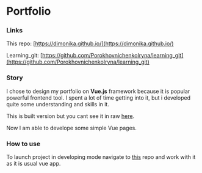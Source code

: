 # Portfolio


### Links
This repo: [https://dimonika.github.io/](https://dimonika.github.io/)

Learning_git: [https://github.com/PorokhovnichenkoIryna/learning_git](https://github.com/PorokhovnichenkoIryna/learning_git)


### Story

I chose to design my portfolio on **Vue.js** framework because it is popular powerful frontend tool. I spent a lot of time getting into it, but i developed quite some understanding and skills in it.

This is built version but you cant see it in raw [here](https://github.com/DimoNika/DimoFolio).

Now I am able to develope some simple Vue pages.


### How to use

To launch project in developing mode navigate to [this](https://github.com/DimoNika/DimoFolio) repo and work with it as it is usual vue app.

